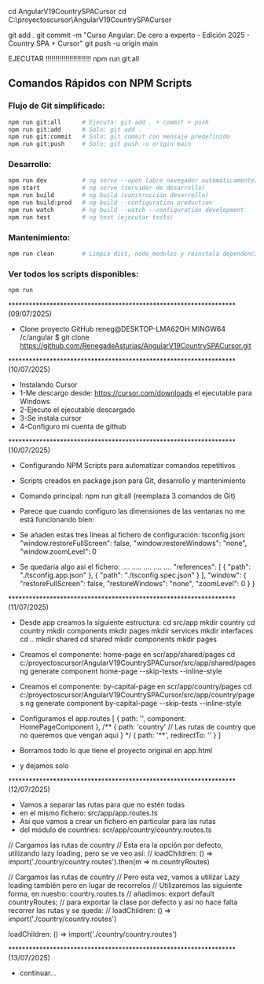 
cd AngularV19CountrySPACursor
cd C:\proyectoscursor\AngularV19CountrySPACursor

git add . 
git commit -m "Curso Angular: De cero a experto - Edición 2025 - Country SPA + Cursor" 
git push -u origin main

EJECUTAR !!!!!!!!!!!!!!!!!!!!!!!
npm run git:all

## Comandos Rápidos con NPM Scripts

### Flujo de Git simplificado:
```bash
npm run git:all      # Ejecuta: git add . + commit + push
npm run git:add      # Solo: git add .
npm run git:commit   # Solo: git commit con mensaje predefinido
npm run git:push     # Solo: git push -u origin main
```

### Desarrollo:
```bash
npm run dev          # ng serve --open (abre navegador automáticamente)
npm start            # ng serve (servidor de desarrollo)
npm run build        # ng build (construcción desarrollo)
npm run build:prod   # ng build --configuration production
npm run watch        # ng build --watch --configuration development
npm run test         # ng test (ejecutar tests)
```

### Mantenimiento:
```bash
npm run clean        # Limpia dist, node_modules y reinstala dependencias
```

### Ver todos los scripts disponibles:
```bash
npm run
```

****************************************************************** (09/07/2025)
* Clone proyecto GitHub
reneg@DESKTOP-LMA62OH MINGW64 /c/angular
$ git clone https://github.com/RenegadeAsturias/AngularV19CountrySPACursor.git

****************************************************************** (10/07/2025)
* Instalando Cursor
* 1-Me descargo desde: https://cursor.com/downloads el ejecutable para Windows
* 2-Ejecuto el ejecutable descargado
* 3-Se instala cursor
* 4-Configuro mi cuenta de github

****************************************************************** (10/07/2025)
* Configurando NPM Scripts para automatizar comandos repetitivos
* Scripts creados en package.json para Git, desarrollo y mantenimiento
* Comando principal: npm run git:all (reemplaza 3 comandos de Git)

* Parece que cuando configuro las dimensiones de las ventanas no me está funcionando bien:
* Se añaden estas tres líneas al fichero de configuración: tsconfig.json:
  "window.restoreFullScreen": false,
  "window.restoreWindows": "none",
  "window.zoomLevel": 0

* Se quedaría algo así el fichero:
.... ..... .... .... ....
  "references": [
    {
      "path": "./tsconfig.app.json"
    },
    {
      "path": "./tsconfig.spec.json"
    }
  ],
  "window": {
    "restoreFullScreen": false,
    "restoreWindows": "none",
    "zoomLevel": 0
  }
}

****************************************************************** (11/07/2025)
* Desde app creamos la siguiente estructura:
cd src/app
mkdir country
cd country
mkdir components
mkdir pages
mkdir services
mkdir interfaces
cd ..
mkdir shared
cd shared
mkdir components
mkdir pages

* Creamos el componente: home-page en scr/app/shared/pages
cd c:/proyectoscursor/AngularV19CountrySPACursor/src/app/shared/pages
ng generate component home-page --skip-tests --inline-style

* Creamos el componente: by-capital-page en scr/app/country/pages
cd c:/proyectoscursor/AngularV19CountrySPACursor/src/app/country/pages
ng generate component by-capital-page --skip-tests --inline-style

* Configuramos el app.routes
[
  {
    path: '',
    component: HomePageComponent
  },
  /** 
  {
    path: 'country'
    // Las rutas de country que no queremos que vengan aquí
  }
  */
  {
    path: '**',
    redirectTo: ''
  }
]

* Borramos todo lo que tiene el proyecto original en app.html
* y dejamos solo
<router-outlet />

****************************************************************** (12/07/2025)
* Vamos a separar las rutas para que no estén todas
* en el mismo fichero: src/app/app.routes.ts
* Asi que vamos a crear un fichero en particular para las rutas
* del módulo de countries: scr/app/country/country.routes.ts

// Cargamos las rutas de country
// Esta era la opción por defecto, utilizando lazy loading, pero se ve veo así:
// loadChildren: () => import('./country/country.routes').then(m => m.countryRoutes)

// Cargamos las rutas de country
// Pero esta vez, vamos a utilizar Lazy loading también pero en lugar de recorrelos
// Utilizaremos las siguiente forma, en nuestro: country.routes.ts 
// añadimos: export default countryRoutes; 
// para exportar la clase por defecto y así no hace falta recorrer las rutas y se queda:
// loadChildren: () => import('./country/country.routes')

loadChildren: () => import('./country/country.routes')

****************************************************************** (13/07/2025)
* continuar...




